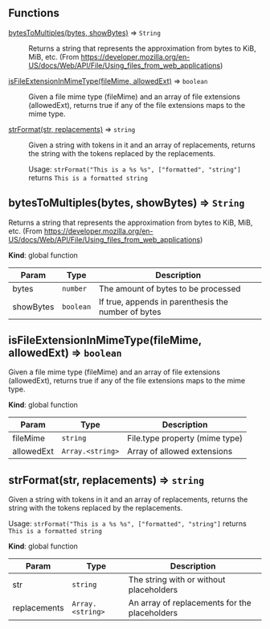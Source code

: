 ## Functions

<dl>
<dt><a href="#bytesToMultiples">bytesToMultiples(bytes, showBytes)</a> ⇒ <code>String</code></dt>
<dd><p>Returns a string that represents the
approximation from bytes to KiB, MiB, etc.
(From <a href="https://developer.mozilla.org/en-US/docs/Web/API/File/Using_files_from_web_applications">https://developer.mozilla.org/en-US/docs/Web/API/File/Using_files_from_web_applications</a>)</p>
</dd>
<dt><a href="#isFileExtensionInMimeType">isFileExtensionInMimeType(fileMime, allowedExt)</a> ⇒ <code>boolean</code></dt>
<dd><p>Given a file mime type (fileMime) and an array of
file extensions (allowedExt), returns true if any of
the file extensions maps to the mime type.</p>
</dd>
<dt><a href="#strFormat">strFormat(str, replacements)</a> ⇒ <code>string</code></dt>
<dd><p>Given a string with tokens in it and an array of replacements, returns
the string with the tokens replaced by the replacements.</p>
<p>Usage:
<code>strFormat(&quot;This is a %s %s&quot;, [&quot;formatted&quot;, &quot;string&quot;]</code>
returns <code>This is a formatted string</code></p>
</dd>
</dl>

<a name="bytesToMultiples"></a>

## bytesToMultiples(bytes, showBytes) ⇒ <code>String</code>
Returns a string that represents the
approximation from bytes to KiB, MiB, etc.
(From https://developer.mozilla.org/en-US/docs/Web/API/File/Using_files_from_web_applications)

**Kind**: global function  

| Param | Type | Description |
| --- | --- | --- |
| bytes | <code>number</code> | The amount of bytes to be processed |
| showBytes | <code>boolean</code> | If true, appends in parenthesis the number of bytes |

<a name="isFileExtensionInMimeType"></a>

## isFileExtensionInMimeType(fileMime, allowedExt) ⇒ <code>boolean</code>
Given a file mime type (fileMime) and an array of
file extensions (allowedExt), returns true if any of
the file extensions maps to the mime type.

**Kind**: global function  

| Param | Type | Description |
| --- | --- | --- |
| fileMime | <code>string</code> | File.type property (mime type) |
| allowedExt | <code>Array.&lt;string&gt;</code> | Array of allowed extensions |

<a name="strFormat"></a>

## strFormat(str, replacements) ⇒ <code>string</code>
Given a string with tokens in it and an array of replacements, returns
the string with the tokens replaced by the replacements.

Usage:
`strFormat("This is a %s %s", ["formatted", "string"]`
returns `This is a formatted string`

**Kind**: global function  

| Param | Type | Description |
| --- | --- | --- |
| str | <code>string</code> | The string with or without placeholders |
| replacements | <code>Array.&lt;string&gt;</code> | An array of replacements for the placeholders |


